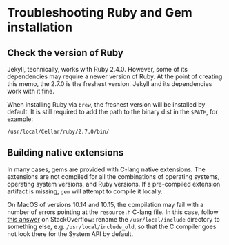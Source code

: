 # Troubleshooting Ruby and Gem installation

## Check the version of Ruby

Jekyll, technically, works with Ruby 2.4.0. However, some of its dependencies may require a newer version of Ruby.
At the point of creating this memo, the 2.7.0 is the freshest version. Jekyll and its dependencies work with it fine.

When installing Ruby via `brew`, the freshest version will be installed by default. It is still required to add the path
to the binary dist in the `$PATH`, for example:
```
/usr/local/Cellar/ruby/2.7.0/bin/
```

## Building native extensions

In many cases, gems are provided with C-lang native extensions. The extensions are not compiled for all the combinations
of operating systems, operating system versions, and Ruby versions. If a pre-compiled extension artifact is missing,
`gem` will attempt to compile it locally.

On MacOS of versions 10.14 and 10.15, the compilation may fail with a number of errors pointing at the `resource.h`
C-lang file. In this case, follow [this answer](https://stackoverflow.com/a/47401866/3183076) on StackOverflow: rename
the `/usr/local/include` directory to something else, e.g. `/usr/local/include_old`, so that the C compiler goes not
look there for the System API by default.
